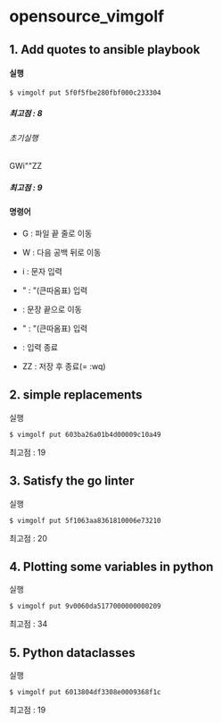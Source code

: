 # opensource_vimgolf

## 1. Add quotes to ansible playbook

#### 실행
```shell
$ vimgolf put 5f0f5fbe280fbf000c233304
```
  ##### 최고점 : 8
  
  ###### 초기실행
  
  GWi"<End>"<Esc>ZZ
  ##### 최고점 : 9

  #### 명령어  
  * G : 파일 끝 줄로 이동
  
  * W : 다음 공백 뒤로 이동
  
  * i : 문자 입력
  
  * " : "(큰따옴표) 입력
  
  * <End> : 문장 끝으로 이동
    
  * " : "(큰따옴표) 입력
    
  * <Esc> : 입력 종료
    
  * ZZ : 저장 후 종료(= :wq)

## 2. simple replacements

실행
```shell
$ vimgolf put 603ba26a01b4d00009c10a49
```
최고점 : 19

## 3. Satisfy the go linter

실행
```shell
$ vimgolf put 5f1063aa8361810006e73210
```
최고점 : 20

## 4. Plotting some variables in python

실행
```shell
$ vimgolf put 9v0060da5177000000000209
```
최고점 : 34

## 5. Python dataclasses

실행
```shell
$ vimgolf put 6013804df3308e0009368f1c
```
최고점 : 19
